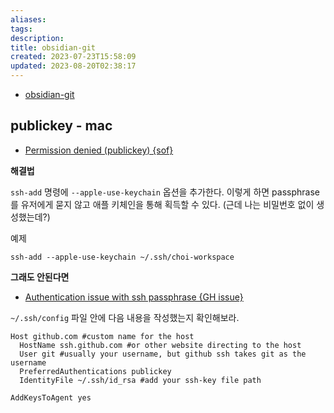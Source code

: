 ```yaml
---
aliases: 
tags: 
description:
title: obsidian-git
created: 2023-07-23T15:58:09
updated: 2023-08-20T02:38:17
---
```

- [obsidian-git](https://github.com/denolehov/obsidian-git)

## publickey - mac

- [Permission denied (publickey) {sof}](https://github.com/denolehov/obsidian-git/issues/42)

**해결법**

`ssh-add` 명령에 `--apple-use-keychain` 옵션을 추가한다. 이렇게 하면 passphrase를 유저에게 묻지 않고 애플 키체인을 통해 획득할 수 있다. (근데 나는 비밀번호 없이 생성했는데?)

예제

```shell
ssh-add --apple-use-keychain ~/.ssh/choi-workspace
```

**그래도 안된다면**

- [Authentication issue with ssh passphrase {GH issue}](https://github.com/denolehov/obsidian-git/issues/42#issuecomment-1150168064)

`~/.ssh/config` 파일 안에 다음 내용을 작성했는지 확인해보라.

```
Host github.com #custom name for the host
  HostName ssh.github.com #or other website directing to the host
  User git #usually your username, but github ssh takes git as the username
  PreferredAuthentications publickey
  IdentityFile ~/.ssh/id_rsa #add your ssh-key file path

AddKeysToAgent yes
```
